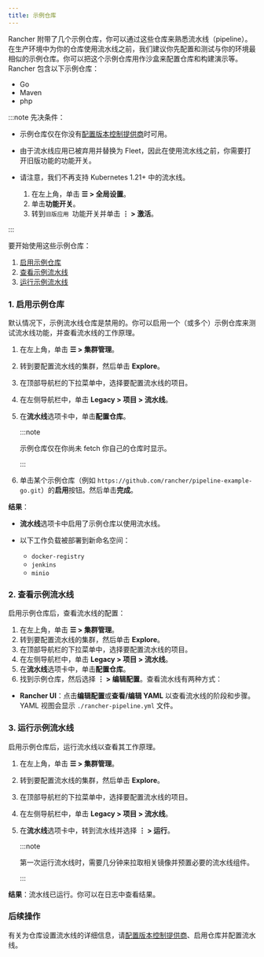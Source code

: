 ```yaml
---
title: 示例仓库
---
```


Rancher 附带了几个示例仓库，你可以通过这些仓库来熟悉流水线（pipeline）。在生产环境中为你的仓库使用流水线之前，我们建议你先配置和测试与你的环境最相似的示例仓库。你可以把这个示例仓库用作沙盒来配置仓库和构建演示等。Rancher 包含以下示例仓库：

- Go
- Maven
- php

:::note 先决条件：

- 示例仓库仅在你没有[配置版本控制提供商](../../how-to-guides/advanced-user-guides/manage-projects/ci-cd-pipelines.md)时可用。
- 由于流水线应用已被弃用并替换为 Fleet，因此在使用流水线之前，你需要打开旧版功能的功能开关。
- 请注意，我们不再支持 Kubernetes 1.21+ 中的流水线。

   1. 在左上角，单击 **☰ > 全局设置**。
   1. 单击**功能开关**。
   1. 转到`旧版应用 `功能开关并单击 **⋮ > 激活**。

:::

要开始使用这些示例仓库：

1. [启用示例仓库](#1-启用示例仓库)
2. [查看示例流水线](#2-查看示例流水线)
3. [运行示例流水线](#3-运行示例流水线)

### 1. 启用示例仓库

默认情况下，示例流水线仓库是禁用的。你可以启用一个（或多个）示例仓库来测试流水线功能，并查看流水线的工作原理。

1. 在左上角，单击 **☰ > 集群管理**。
1. 转到要配置流水线的集群，然后单击 **Explore**。
1. 在顶部导航栏的下拉菜单中，选择要配置流水线的项目。
1. 在左侧导航栏中，单击 **Legacy > 项目 > 流水线**。
1. 在**流水线**选项卡中，单击**配置仓库**。

   :::note

   示例仓库仅在你尚未 fetch 你自己的仓库时显示。

   :::

1. 单击某个示例仓库（例如 `https://github.com/rancher/pipeline-example-go.git`）的**启用**按钮。然后单击**完成**。

**结果**：

- **流水线**选项卡中启用了示例仓库以使用流水线。

- 以下工作负载被部署到新命名空间：

   - `docker-registry`
   - `jenkins`
   - `minio`

### 2. 查看示例流水线

启用示例仓库后，查看流水线的配置：

1. 在左上角，单击 **☰ > 集群管理**。
1. 转到要配置流水线的集群，然后单击 **Explore**。
1. 在顶部导航栏的下拉菜单中，选择要配置流水线的项目。
1. 在左侧导航栏中，单击 **Legacy > 项目 > 流水线**。
1. 在**流水线**选项卡中，单击**配置仓库**。
1. 找到示例仓库，然后选择 **⋮ > 编辑配置**。查看流水线有两种方式：
* **Rancher UI**：点击**编辑配置**或**查看/编辑 YAML** 以查看流水线的阶段和步骤。YAML 视图会显示 `./rancher-pipeline.yml` 文件。

### 3. 运行示例流水线

启用示例仓库后，运行流水线以查看其工作原理。

1. 在左上角，单击 **☰ > 集群管理**。
1. 转到要配置流水线的集群，然后单击 **Explore**。
1. 在顶部导航栏的下拉菜单中，选择要配置流水线的项目。
1. 在左侧导航栏中，单击 **Legacy > 项目 > 流水线**。
1. 在**流水线**选项卡中，转到流水线并选择 **⋮ > 运行**。

   :::note

   第一次运行流水线时，需要几分钟来拉取相关镜像并预置必要的流水线组件。

   :::

**结果**：流水线已运行。你可以在日志中查看结果。

### 后续操作

有关为仓库设置流水线的详细信息，请[配置版本控制提供商](../../how-to-guides/advanced-user-guides/manage-projects/ci-cd-pipelines.md)、启用仓库并配置流水线。
